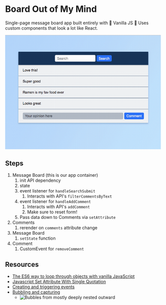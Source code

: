 # Board Out of My Mind

Single-page message board app built entirely with 🍨 Vanilla JS 🍨
Uses custom components that look a lot like React.

![Example](example.gif)

## Steps

1. Message Board (this is our app container)
   1. init API dependency
   2. state
   3. event listener for `handleSearchSubmit`
      1. Interacts with API's `filterCommentsByText`
   4. event listener for `handleAddComment`
      1. Interacts with API's `addComment`
      2. Make sure to reset form!
   5. Pass data down to Comments via `setAttribute`
2. Comments
   1. rerender on `comments` attribute change
3. Message Board
   1. `setState` function
4. Comment
   1. CustomEvent for `removeComment`

## Resources

- [The ES6 way to loop through objects with vanilla JavaScript](https://gomakethings.com/the-es6-way-to-loop-through-o)
- [Javascript Set Attribute With Single Quotation](https://stackoverflow.com/questions/29738257/javascript-set-attribute-with-single-quotation)
- [Creating and triggering events](https://developer.mozilla.org/en-US/docs/Web/Guide/Events/Creating_and_triggering_events)
- [Bubbling and capturing](https://javascript.info/bubbling-and-capturing)
  - ![Bubbles from mostly deeply nested outward](https://javascript.info/article/bubbling-and-capturing/event-order-bubbling@2x.png)
